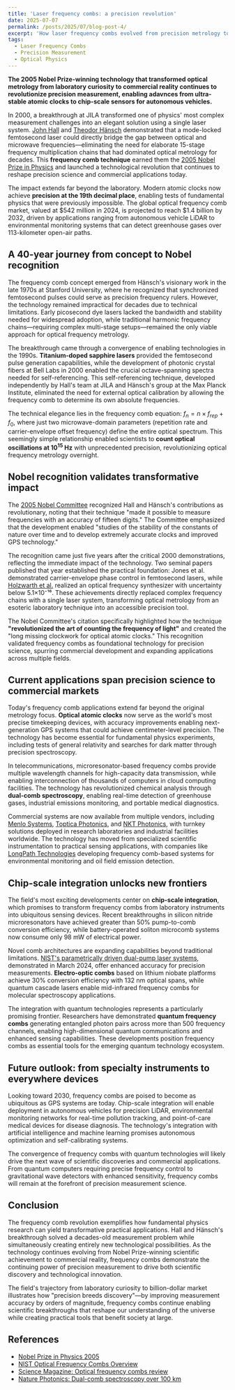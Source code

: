 ```yaml
---
title: 'Laser frequency combs: a precision revolution'
date: 2025-07-07
permalink: /posts/2025/07/blog-post-4/
excerpt: 'How laser frequency combs evolved from precision metrology tools to ubiquitous sensing devices powering quantum technologies and autonomous systems.'
tags:
  - Laser Frequency Combs
  - Precision Measurement
  - Optical Physics
---
```


**The 2005 Nobel Prize-winning technology that transformed optical metrology from laboratory curiosity to commercial reality continues to revolutionize precision measurement, enabling adavnces from ultra-stable atomic clocks to chip-scale sensors for autonomous vehicles.**

In 2000, a breakthrough at JILA transformed one of physics' most complex measurement challenges into an elegant solution using a single laser system. [John Hall](https://www.nobelprize.org/prizes/physics/2005/hall/facts/) and [Theodor Hänsch](https://www.nobelprize.org/prizes/physics/2005/hansch/facts/) demonstrated that a mode-locked femtosecond laser could directly bridge the gap between optical and microwave frequencies—eliminating the need for elaborate 15-stage frequency multiplication chains that had dominated optical metrology for decades. This **frequency comb technique** earned them the [2005 Nobel Prize in Physics](https://www.nobelprize.org/prizes/physics/2005/press-release/) and launched a technological revolution that continues to reshape precision science and commercial applications today.

The impact extends far beyond the laboratory. Modern atomic clocks now achieve **precision at the 19th decimal place**, enabling tests of fundamental physics that were previously impossible. The global optical frequency comb market, valued at $542 million in 2024, is projected to reach $1.4 billion by 2032, driven by applications ranging from autonomous vehicle LiDAR to environmental monitoring systems that can detect greenhouse gases over 113-kilometer open-air paths.

## A 40-year journey from concept to Nobel recognition

The frequency comb concept emerged from Hänsch's visionary work in the late 1970s at Stanford University, where he recognized that synchronized femtosecond pulses could serve as precision frequency rulers. However, the technology remained impractical for decades due to technical limitations. Early picosecond dye lasers lacked the bandwidth and stability needed for widespread adoption, while traditional harmonic frequency chains—requiring complex multi-stage setups—remained the only viable approach for optical frequency metrology.

The breakthrough came through a convergence of enabling technologies in the 1990s. **Titanium-doped sapphire lasers** provided the femtosecond pulse generation capabilities, while the development of photonic crystal fibers at Bell Labs in 2000 enabled the crucial octave-spanning spectra needed for self-referencing. This self-referencing technique, developed independently by Hall's team at JILA and Hänsch's group at the Max Planck Institute, eliminated the need for external optical calibration by allowing the frequency comb to determine its own absolute frequencies.

The technical elegance lies in the frequency comb equation: $f_n = n \times f_{rep} + f_0$, where just two microwave-domain parameters (repetition rate and carrier-envelope offset frequency) define the entire optical spectrum. This seemingly simple relationship enabled scientists to **count optical oscillations at $10^{15}$ Hz** with unprecedented precision, revolutionizing optical frequency metrology overnight.

## Nobel recognition validates transformative impact

The [2005 Nobel Committee](https://www.nobelprize.org/prizes/physics/2005/press-release/) recognized Hall and Hänsch's contributions as revolutionary, noting that their technique "made it possible to measure frequencies with an accuracy of fifteen digits." The Committee emphasized that the development enabled "studies of the stability of the constants of nature over time and to develop extremely accurate clocks and improved GPS technology."

The recognition came just five years after the critical 2000 demonstrations, reflecting the immediate impact of the technology. Two seminal papers published that year established the practical foundation: Jones et al. demonstrated carrier-envelope phase control in femtosecond lasers, while [Holzwarth et al.](https://link.aps.org/doi/10.1103/PhysRevLett.85.2264) realized an optical frequency synthesizer with uncertainty below 5.1×10⁻¹⁶. These achievements directly replaced complex frequency chains with a single laser system, transforming optical metrology from an esoteric laboratory technique into an accessible precision tool.

The Nobel Committee's citation specifically highlighted how the technique **"revolutionized the art of counting the frequency of light"** and created the "long missing clockwork for optical atomic clocks." This recognition validated frequency combs as foundational technology for precision science, spurring commercial development and expanding applications across multiple fields.

## Current applications span precision science to commercial markets

Today's frequency comb applications extend far beyond the original metrology focus. **Optical atomic clocks** now serve as the world's most precise timekeeping devices, with accuracy improvements enabling next-generation GPS systems that could achieve centimeter-level precision. The technology has become essential for fundamental physics experiments, including tests of general relativity and searches for dark matter through precision spectroscopy.

In telecommunications, microresonator-based frequency combs provide multiple wavelength channels for high-capacity data transmission, while enabling interconnection of thousands of computers in cloud computing facilities. The technology has revolutionized chemical analysis through **dual-comb spectroscopy**, enabling real-time detection of greenhouse gases, industrial emissions monitoring, and portable medical diagnostics.

Commercial systems are now available from multiple vendors, including [Menlo Systems](https://www.menlosystems.com/), [Toptica Photonics](https://www.toptica.com/), and [NKT Photonics](https://www.nktphotonics.com/), with turnkey solutions deployed in research laboratories and industrial facilities worldwide. The technology has moved from specialized scientific instrumentation to practical sensing applications, with companies like [LongPath Technologies](https://longpathtech.com/) developing frequency comb-based systems for environmental monitoring and oil field emission detection.

## Chip-scale integration unlocks new frontiers

The field's most exciting developments center on **chip-scale integration**, which promises to transform frequency combs from laboratory instruments into ubiquitous sensing devices. Recent breakthroughs in silicon nitride microresonators have achieved greater than 50% pump-to-comb conversion efficiency, while battery-operated soliton microcomb systems now consume only 98 mW of electrical power.

Novel comb architectures are expanding capabilities beyond traditional limitations. [NIST's parametrically driven dual-pump laser systems](https://www.nist.gov/news-events/news/2024/03/researchers-develop-new-type-frequency-comb-promises-further-boost-accuracy), demonstrated in March 2024, offer enhanced accuracy for precision measurements. **Electro-optic combs** based on lithium niobate platforms achieve 30% conversion efficiency with 132 nm optical spans, while quantum cascade lasers enable mid-infrared frequency combs for molecular spectroscopy applications.

The integration with quantum technologies represents a particularly promising frontier. Researchers have demonstrated **quantum frequency combs** generating entangled photon pairs across more than 500 frequency channels, enabling high-dimensional quantum communications and enhanced sensing capabilities. These developments position frequency combs as essential tools for the emerging quantum technology ecosystem.

## Future outlook: from specialty instruments to everywhere devices

Looking toward 2030, frequency combs are poised to become as ubiquitous as GPS systems are today. Chip-scale integration will enable deployment in autonomous vehicles for precision LiDAR, environmental monitoring networks for real-time pollution tracking, and point-of-care medical devices for disease diagnosis. The technology's integration with artificial intelligence and machine learning promises autonomous optimization and self-calibrating systems.

The convergence of frequency combs with quantum technologies will likely drive the next wave of scientific discoveries and commercial applications. From quantum computers requiring precise frequency control to gravitational wave detectors with enhanced sensitivity, frequency combs will remain at the forefront of precision measurement science.

## Conclusion

The frequency comb revolution exemplifies how fundamental physics research can yield transformative practical applications. Hall and Hänsch's breakthrough solved a decades-old measurement problem while simultaneously creating entirely new technological possibilities. As the technology continues evolving from Nobel Prize-winning scientific achievement to commercial reality, frequency combs demonstrate the continuing power of precision measurement to drive both scientific discovery and technological innovation.

The field's trajectory from laboratory curiosity to billion-dollar market illustrates how "precision breeds discovery"—by improving measurement accuracy by orders of magnitude, frequency combs continue enabling scientific breakthroughs that reshape our understanding of the universe while creating practical tools that benefit society at large.

## References

- [Nobel Prize in Physics 2005](https://www.nobelprize.org/prizes/physics/2005/press-release/)
- [NIST Optical Frequency Combs Overview](https://www.nist.gov/topics/physics/optical-frequency-combs)
- [Science Magazine: Optical frequency combs review](https://www.science.org/doi/10.1126/science.aay3676)
- [Nature Photonics: Dual-comb spectroscopy over 100 km](https://www.nature.com/articles/s41566-024-01525-9)
